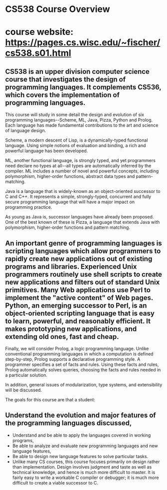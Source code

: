 # CS538 Course Overview

# course website: https://pages.cs.wisc.edu/~fischer/cs538.s01.html

## CS538 is an upper division computer science course that investigates the design of programming languages. It complements CS536, which covers the implementation of programming languages.

This course will study in some detail the design and evolution of six programming languages--Scheme, ML, Java, Pizza, Python and Prolog. Each language has made fundamental contributions to the art and science of language design.

Scheme, a modern descent of Lisp, is a dynamically-typed functional language. Using simple notions of evaluation and binding, a rich and powerful language has been developed.

ML, another functional language, is strongly typed, and yet programmers need declare no types at all--all types are automatically inferred by the compiler. ML includes a number of novel and powerful concepts, including polymorphism, higher-order functions, abstract data types and pattern-matching.

Java is a language that is widely-known as an object-oriented successor to C and C++. It represents a simple, strongly-typed, concurrent and fully secure programming language that will have a major impact on programming practice.

As young as Java is, successor languages have already been proposed. One of the best known of these is Pizza, a language that extends Java with polymorphism, higher-order functions and pattern matching.

## An important genre of programming languages is scripting languages which allow programmers to rapidly create new applications out of existing programs and libraries. Experienced Unix programmers routinely use shell scripts to create new applications and filters out of standard Unix primitives. Many Web applications use Perl to implement the "active content" of Web pages. Python, an emerging successor to Perl, is an object-oriented scripting language that is easy to learn, powerful, and reasonably efficient. It makes prototyping new applications, and extending old ones, fast and cheap.

Finally, we will consider Prolog, a logic programming language. Unlike conventional programming languages in which a computation is defined step-by-step, Prolog supports a declarative programming style. A programmer specifies a set of facts and rules. Using these facts and rules, Prolog automatically solves queries, choosing the facts and rules needed in a particular solution.

In addition, general issues of modularization, type systems, and extensibility will be discussed.

The goals for this course are that a student:

## Understand the evolution and major features of the programming languages discussed,

- Understand and be able to apply the languages covered in working programs,
- Be able to analyze and evaluate new programming languages and new language features,
- Be able to design new language features to solve particular tasks.
- Unlike many CS courses, this course focuses primarily on design rather than implementation. Design involves judgment and taste as well as technical knowledge, and hence is much more difficult to master. It is fairly easy to write a workable C compiler or debugger; it is much more difficult to create a viable successor to C.
